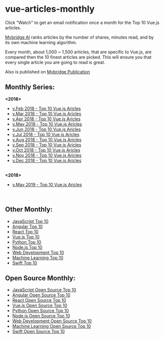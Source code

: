 # vue-articles-monthly

Click "Watch" to get an email notification once a month for the Top 10 Vue.js articles.

[Mybridge AI](https://www.mybridge.co) ranks articles by the number of shares, minutes read, and by its own machine learning algorithm.

Every month, about 1,000 ~ 1,500 articles, that are specific to Vue.js, are compared then the 10 finest articles are picked. This will ensure you that every single article you are going to read is great. 

Also is published on [Mybridge Publication](https://medium.mybridge.co)


## Monthly Series:
<b><2018></b>
* [v.Feb 2018 - Top 10 Vue.js Aricles](./src/02-2018.md)
* [v.Mar 2018 - Top 10 Vue.js Aricles](./src/03-2018.md)
* [v.Apr 2018 - Top 10 Vue.js Aricles](./src/04-2018.md)
* [v.May 2018 - Top 10 Vue.js Aricles](./src/05-2018.md)
* [v.Jun 2018 - Top 10 Vue.js Aricles](./src/06-2018.md)
* [v.Jul 2018 - Top 10 Vue.js Aricles](./src/07-2018.md)
* [v.Aug 2018 - Top 10 Vue.js Aricles](./src/08-2018.md)
* [v.Sep 2018 - Top 10 Vue.js Aricles](./src/09-2018.md)
* [v.Oct 2018 - Top 10 Vue.js Aricles](./src/10-2018.md)
* [v.Nov 2018 - Top 10 Vue.js Aricles](./src/11-2018.md)
* [v.Dec 2018 - Top 10 Vue.js Aricles](./src/12-2018.md)

<br>
<b><2018></b>
 
* [v.May 2019 - Top 10 Vue.js Aricles](./src/05-2019.md)

<br>

## Other Monthly:
* [JavaScript Top 10](https://github.com/Mybridge/javascript-articles-monthly)
* [Angular Top 10](https://github.com/Mybridge/angular-articles)
* [React Top 10](https://github.com/Mybridge/react-articles-monthly)
* [Vue.js Top 10](https://github.com/Mybridge/vuejs-articles)
* [Python Top 10](https://github.com/Mybridge/python-articles)
* [Node.js Top 10](https://github.com/Mybridge/nodejs-articles)
* [Web Development Top 10](https://github.com/Mybridge/web-development-articles)
* [Machine Learning Top 10](https://github.com/Mybridge/machine-learning-articles)
* [Swift Top 10](https://github.com/Mybridge/swift-articles)

## Open Source Monthly:
* [JavaScript Open Source Top 10](https://github.com/Mybridge/javascript-open-source)
* [Angular Open Source Top 10](https://github.com/Mybridge/angular-open-source)
* [React Open Source Top 10](https://github.com/Mybridge/reactjs-open-source)
* [Vue.js Open Source Top 10](https://github.com/Mybridge/vuejs-open-source)
* [Python Open Source Top 10](https://github.com/Mybridge/python-open-source)
* [Node.js Open Source Top 10](https://github.com/Mybridge/nodejs-open-source)
* [Web Development Open Source Top 10](https://github.com/Mybridge/web-development-articles)
* [Machine Learning Open Source Top 10](https://github.com/Mybridge/machine-learning-open-source)
* [Swift Open Source Top 10](https://github.com/Mybridge/swift-open-source)
